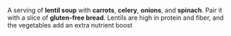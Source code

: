 A serving of **lentil soup** with **carrots**, **celery**, **onions**, and **spinach**. Pair it with a slice of **gluten-free bread**. Lentils are high in protein and fiber, and the vegetables add an extra nutrient boost